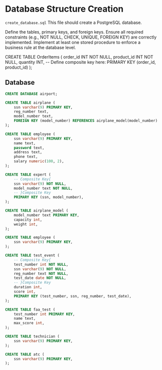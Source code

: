 # Database Structure Creation
`create_database.sql`
This file should create a PostgreSQL database. 

Define the tables, primary keys, and foreign keys.
Ensure all required constraints (e.g., NOT NULL, CHECK, UNIQUE, FOREIGN KEY) are correctly implemented.
Implement at least one stored procedure to enforce a business rule at the database level.

CREATE TABLE OrderItems (
    order_id INT NOT NULL,
    product_id INT NOT NULL,
    quantity INT,
    -- Define composite key here:
    PRIMARY KEY (order_id, product_id)
);

## Database
``` SQL
CREATE DATABASE airport;

CREATE TABLE airplane (
    ssn varchar(9) PRIMARY KEY,
    reg_number text,
    model_number text,
    FOREIGN KEY (model_number) REFERENCES airplane_model(model_number)
);

CREATE TABLE employee (
    ssn varchar(9) PRIMARY KEY,
    name text,
    password text,
    address text,
    phone text,
    salary numeric(100, 2),
);

CREATE TABLE expert (
    -- Composite Key{
    ssn varchar(9) NOT NULL,
    model_number text NOT NULL,
    -- }Composite Key
    PRIMARY KEY (ssn, model_number),
);

CREATE TABLE airplane_model (
    model_number text PRIMARY KEY,
    capacity int,
    weight int,
);

CREATE TABLE employee (
    ssn varchar(9) PRIMARY KEY,
);

CREATE TABLE test_event (
    -- Composite Key{
    test_number int NOT NULL,
    ssn varchar(9) NOT NULL,
    reg_number text NOT NULL,
    test_date date NOT NULL,
    -- }Composite Key
    duration int,
    score int,
    PRIMARY KEY (test_number, ssn, reg_number, test_date),
);

CREATE TABLE faa_test (
    test_number int PRIMARY KEY,
    name text,
    max_score int,
);

CREATE TABLE technician (
    ssn varchar(9) PRIMARY KEY,
);

CREATE TABLE atc (
    ssn varchar(9) PRIMARY KEY,
);
```